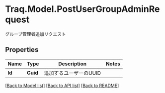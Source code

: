 # Traq.Model.PostUserGroupAdminRequest
グループ管理者追加リクエスト

## Properties

Name | Type | Description | Notes
------------ | ------------- | ------------- | -------------
**Id** | **Guid** | 追加するユーザーのUUID | 

[[Back to Model list]](../README.md#documentation-for-models) [[Back to API list]](../README.md#documentation-for-api-endpoints) [[Back to README]](../README.md)


